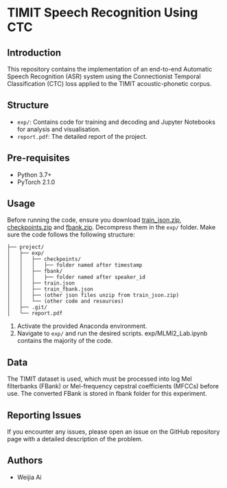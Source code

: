 # TIMIT Speech Recognition Using CTC

## Introduction
This repository contains the implementation of an end-to-end Automatic Speech Recognition (ASR) system using the Connectionist Temporal Classification (CTC) loss applied to the TIMIT acoustic-phonetic corpus.

## Structure
- `exp/`: Contains code for training and decoding and Jupyter Notebooks for analysis and visualisation.
- `report.pdf`: The detailed report of the project.

## Pre-requisites
- Python 3.7+
- PyTorch 2.1.0

## Usage
Before running the code, ensure you download [train_json.zip](https://drive.google.com/file/d/1a-c48PQIbUO8BSRVzKnOmgSe5-yzx9xU/view?usp=drive_link), [checkpoints.zip](https://drive.google.com/file/d/1M74cCdRV3V7o1kIzdxTGDctlCpt5G-5C/view?usp=drive_link) and [fbank.zip](https://drive.google.com/file/d/1M74cCdRV3V7o1kIzdxTGDctlCpt5G-5C/view?usp=drive_link). Decompress them in the `exp/` folder. Make sure the code follows the following structure:
```
├── project/
│   ├── exp/
│   │   ├── checkpoints/
│   │   │   ├── folder named after timestamp
│   │   ├── fbank/
│   │   │   ├── folder named after speaker_id
│   │   ├── train.json
│   │   ├── train_fbank.json
│   │   ├── (other json files unzip from train_json.zip)
│   │   └── (other code and resources)
│   ├── .git/
│   └── report.pdf
```

1. Activate the provided Anaconda environment.
2. Navigate to `exp/` and run the desired scripts. exp/MLMI2_Lab.ipynb contains the majority of the code.

## Data
The TIMIT dataset is used, which must be processed into log Mel filterbanks (FBank) or Mel-frequency cepstral coefficients (MFCCs) before use. The converted FBank is stored in fbank folder for this experiment.

## Reporting Issues
If you encounter any issues, please open an issue on the GitHub repository page with a detailed description of the problem.

## Authors
- Weijia Ai

